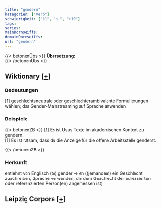 ```yaml
---
title: "gendern"
kategorien: ["Verb"]
schwierigkeit: ["k1", "h_", "r19"]
tags:
series:
mainDornseiffs:
domainDornseiffs:
url: "gendern"
---
```


{{< betonenÜbs >}}
**Übersetzung:**  
{{< /betonenÜbs >}}

## Wiktionary [[+](https://de.wiktionary.org/wiki/gendern)]

### Bedeutungen
[1] geschlechtsneutrale oder geschlechterambivalente Formulierungen wählen; das Gender-Mainstreaming auf Sprache anwenden  

### Beispiele
{{< betonenZB >}}
[1] Es ist Usus Texte im akademischen Kontext zu gendern.  
[1] Es ist ratsam, dass du die Anzeige für die offene Arbeitsstelle genderst.  

{{< /betonenZB >}}
### Herkunft
entlehnt von Englisch (to) gender → en ((jemandem) ein Geschlecht zuschreiben; Sprache verwenden, die dem Geschlecht der adressierten oder referenzierten Person(en) angemessen ist)  


## Leipzig Corpora [[+](https://corpora.uni-leipzig.de/en/res?word=gendern&corpusId=deu_newscrawl-public_2018)]


